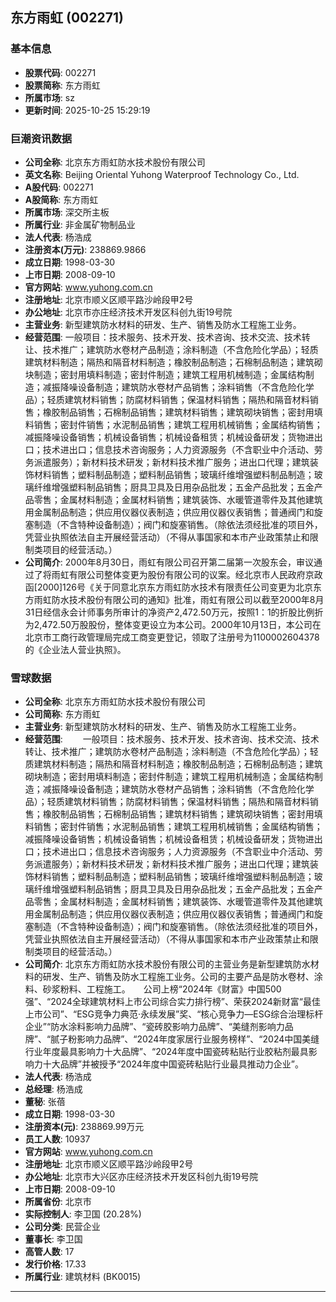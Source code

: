 ## 东方雨虹 (002271)

### 基本信息

- **股票代码**: 002271
- **股票简称**: 东方雨虹
- **所属市场**: sz
- **更新时间**: 2025-10-25 15:29:19

### 巨潮资讯数据

- **公司全称**: 北京东方雨虹防水技术股份有限公司
- **英文名称**: Beijing Oriental Yuhong Waterproof Technology Co., Ltd.
- **A股代码**: 002271
- **A股简称**: 东方雨虹
- **所属市场**: 深交所主板
- **所属行业**: 非金属矿物制品业
- **法人代表**: 杨浩成
- **注册资本(万元)**: 238869.9866
- **成立日期**: 1998-03-30
- **上市日期**: 2008-09-10
- **官方网站**: www.yuhong.com.cn
- **注册地址**: 北京市顺义区顺平路沙岭段甲2号
- **办公地址**: 北京市亦庄经济技术开发区科创九街19号院
- **主营业务**: 新型建筑防水材料的研发、生产、销售及防水工程施工业务。
- **经营范围**: 一般项目：技术服务、技术开发、技术咨询、技术交流、技术转让、技术推广；建筑防水卷材产品制造；涂料制造（不含危险化学品）；轻质建筑材料制造；隔热和隔音材料制造；橡胶制品制造；石棉制品制造；建筑砌块制造；密封用填料制造；密封件制造；建筑工程用机械制造；金属结构制造；减振降噪设备制造；建筑防水卷材产品销售；涂料销售（不含危险化学品）；轻质建筑材料销售；防腐材料销售；保温材料销售；隔热和隔音材料销售；橡胶制品销售；石棉制品销售；建筑材料销售；建筑砌块销售；密封用填料销售；密封件销售；水泥制品销售；建筑工程用机械销售；金属结构销售；减振降噪设备销售；机械设备销售；机械设备租赁；机械设备研发；货物进出口；技术进出口；信息技术咨询服务；人力资源服务（不含职业中介活动、劳务派遣服务）；新材料技术研发；新材料技术推广服务；进出口代理；建筑装饰材料销售；塑料制品制造；塑料制品销售；玻璃纤维增强塑料制品制造；玻璃纤维增强塑料制品销售；厨具卫具及日用杂品批发；五金产品批发；五金产品零售；金属材料制造；金属材料销售；建筑装饰、水暖管道零件及其他建筑用金属制品制造；供应用仪器仪表制造；供应用仪器仪表销售；普通阀门和旋塞制造（不含特种设备制造）；阀门和旋塞销售。（除依法须经批准的项目外，凭营业执照依法自主开展经营活动）（不得从事国家和本市产业政策禁止和限制类项目的经营活动。）
- **公司简介**: 2000年8月30日，雨虹有限公司召开第二届第一次股东会，审议通过了将雨虹有限公司整体变更为股份有限公司的议案。经北京市人民政府京政函[2000]126号《关于同意北京东方雨虹防水技术有限责任公司变更为北京东方雨虹防水技术股份有限公司的通知》批准，雨虹有限公司以截至2000年8月31日经信永会计师事务所审计的净资产2,472.50万元，按照1：1的折股比例折为2,472.50万股股份，整体变更设立为本公司。2000年10月13日，本公司在北京市工商行政管理局完成工商变更登记，领取了注册号为1100002604378的《企业法人营业执照》。

### 雪球数据

- **公司全称**: 北京东方雨虹防水技术股份有限公司
- **公司简称**: 东方雨虹
- **主营业务**: 新型建筑防水材料的研发、生产、销售及防水工程施工业务。
- **经营范围**: 　　一般项目：技术服务、技术开发、技术咨询、技术交流、技术转让、技术推广；建筑防水卷材产品制造；涂料制造（不含危险化学品）；轻质建筑材料制造；隔热和隔音材料制造；橡胶制品制造；石棉制品制造；建筑砌块制造；密封用填料制造；密封件制造；建筑工程用机械制造；金属结构制造；减振降噪设备制造；建筑防水卷材产品销售；涂料销售（不含危险化学品）；轻质建筑材料销售；防腐材料销售；保温材料销售；隔热和隔音材料销售；橡胶制品销售；石棉制品销售；建筑材料销售；建筑砌块销售；密封用填料销售；密封件销售；水泥制品销售；建筑工程用机械销售；金属结构销售；减振降噪设备销售；机械设备销售；机械设备租赁；机械设备研发；货物进出口；技术进出口；信息技术咨询服务；人力资源服务（不含职业中介活动、劳务派遣服务）；新材料技术研发；新材料技术推广服务；进出口代理；建筑装饰材料销售；塑料制品制造；塑料制品销售；玻璃纤维增强塑料制品制造；玻璃纤维增强塑料制品销售；厨具卫具及日用杂品批发；五金产品批发；五金产品零售；金属材料制造；金属材料销售；建筑装饰、水暖管道零件及其他建筑用金属制品制造；供应用仪器仪表制造；供应用仪器仪表销售；普通阀门和旋塞制造（不含特种设备制造）；阀门和旋塞销售。（除依法须经批准的项目外，凭营业执照依法自主开展经营活动）（不得从事国家和本市产业政策禁止和限制类项目的经营活动。）
- **公司简介**: 北京东方雨虹防水技术股份有限公司的主营业务是新型建筑防水材料的研发、生产、销售及防水工程施工业务。公司的主要产品是防水卷材、涂料、砂浆粉料、工程施工。　　公司上榜“2024年《财富》中国500强”、“2024全球建筑材料上市公司综合实力排行榜”、荣获2024新财富“最佳上市公司”、“ESG竞争力典范·永续发展”奖、“核心竞争力—ESG综合治理标杆企业”“防水涂料影响力品牌”、“瓷砖胶影响力品牌”、“美缝剂影响力品牌”、“腻子粉影响力品牌”、“2024年度家居行业服务榜样”、“2024中国美缝行业年度最具影响力十大品牌”、“2024年度中国瓷砖粘贴行业胶粘剂最具影响力十大品牌”并被授予“2024年度中国瓷砖粘贴行业最具推动力企业”。
- **法人代表**: 杨浩成
- **总经理**: 杨浩成
- **董秘**: 张蓓
- **成立日期**: 1998-03-30
- **注册资本(元)**: 238869.99万元
- **员工人数**: 10937
- **官方网站**: www.yuhong.com.cn
- **注册地址**: 北京市顺义区顺平路沙岭段甲2号
- **办公地址**: 北京市大兴区亦庄经济技术开发区科创九街19号院
- **上市日期**: 2008-09-10
- **所属省份**: 北京市
- **实际控制人**: 李卫国 (20.28%)
- **公司分类**: 民营企业
- **董事长**: 李卫国
- **高管人数**: 17
- **发行价格**: 17.33
- **所属行业**: 建筑材料 (BK0015)

---